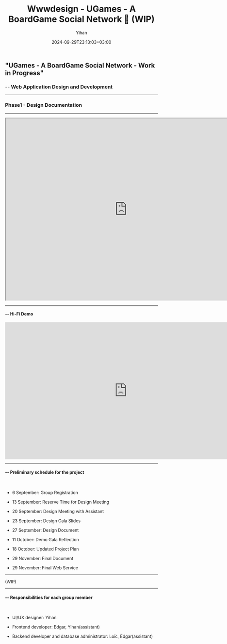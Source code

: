 ﻿---
title: "Wwwdesign - UGames - A BoardGame Social Network 🔗 (WIP)"
date: 2024-09-29T23:13:03+03:00
draft: false
hidemeta: true
author: ["Yihan"]
keywords: 
- Web Design
tags:
- Social Media
- UI/UX
- Graphic
- Playful
description: ""
showToc: true
TocOpen: true
showbreadcrumbs: true
disableShare: true
weight: 278
cover:
    image: "projects/wwwdesign/wwwCover.jpg"
    caption: "Web Application Design and Development"
    alt: ""
    relative: false
---

## "UGames - A BoardGame Social Network - Work in Progress"
### -- Web Application Design and Development
---

### Phase1 - Design Documentation

----------------

<iframe src="https://docs.google.com/document/d/12l8vwIzacx9v8El1PqnZBWRYwv0mgUDAzZTLw_UFJbQ/edit?usp=sharing" width="800" height="600"></iframe>

---

#### -- Hi-Fi Demo

<iframe style="border: 1px solid rgba(0, 0, 0, 0.1);" width="800" height="450" src="https://embed.figma.com/proto/iYuGIB05yItAks2UDD3ZBF/UGames---BoardGame-Social-Network?page-id=0%3A1&node-id=2057-1211&node-type=frame&viewport=-3229%2C1844%2C0.19&scaling=min-zoom&content-scaling=fixed&starting-point-node-id=2057%3A1211&embed-host=share" allowfullscreen></iframe>

---

#### -- Preliminary schedule for the project

</br>

- 6 September: Group Registration

- 13 September: Reserve Time for Design Meeting

- 20 September: Design Meeting with Assistant

- 23 September: Design Gala Slides

- 27 September: Design Document

- 11 October: Demo Gala Reflection

- 18 October: Updated Project Plan

- 29 November: Final Document

- 29 November: Final Web Service

---

(WIP)

---

#### -- Responsibilities for each group member

</br>

- UI/UX designer: Yihan

- Frontend developer: Edgar, Yihan(assistant)

- Backend developer and database administrator: Loïc, Edgar(assistant)


